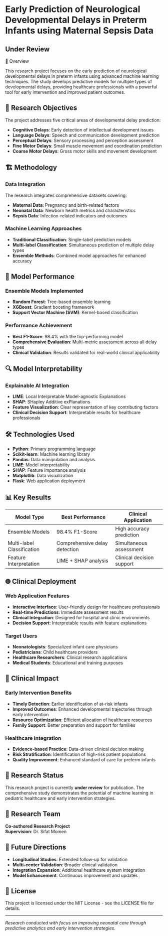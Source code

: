 # Early Prediction of Neurological Developmental Delays in Preterm Infants using Maternal Sepsis Data

## Under Review

🔬 Overview

This research project focuses on the early prediction of neurological developmental delays in preterm infants using advanced machine learning techniques. The study develops predictive models for multiple types of developmental delays, providing healthcare professionals with a powerful tool for early intervention and improved patient outcomes.

## 🎯 Research Objectives

The project addresses five critical areas of developmental delay prediction:

- **Cognitive Delays**: Early detection of intellectual development issues
- **Language Delays**: Speech and communication development prediction
- **Perceptual Delays**: Sensory processing and perception assessment
- **Fine Motor Delays**: Small muscle movement and coordination prediction
- **Coarse Motor Delays**: Gross motor skills and movement development

## 🏗️ Methodology

### Data Integration
The research integrates comprehensive datasets covering:
- **Maternal Data**: Pregnancy and birth-related factors
- **Neonatal Data**: Newborn health metrics and characteristics
- **Sepsis Data**: Infection-related indicators and outcomes

### Machine Learning Approaches
- **Traditional Classification**: Single-label prediction models
- **Multi-label Classification**: Simultaneous prediction of multiple delay types
- **Ensemble Methods**: Combined model approaches for enhanced accuracy

## 🤖 Model Performance

### Ensemble Models Implemented
- **Random Forest**: Tree-based ensemble learning
- **XGBoost**: Gradient boosting framework
- **Support Vector Machine (SVM)**: Kernel-based classification

### Performance Achievement
- **Best F1-Score**: 98.4% with the top-performing model
- **Comprehensive Evaluation**: Multi-metric assessment across all delay types
- **Clinical Validation**: Results validated for real-world clinical applicability

## 🔍 Model Interpretability

### Explainable AI Integration
- **LIME**: Local Interpretable Model-agnostic Explanations
- **SHAP**: SHapley Additive exPlanations
- **Feature Visualization**: Clear representation of key contributing factors
- **Clinical Decision Support**: Interpretable results for healthcare professionals

## 🛠️ Technologies Used

- **Python**: Primary programming language
- **Scikit-learn**: Machine learning library
- **Pandas**: Data manipulation and analysis
- **LIME**: Model interpretability
- **SHAP**: Feature importance analysis
- **Matplotlib**: Data visualization
- **Flask**: Web application deployment

## 📊 Key Results

| Model Type | Best Performance | Clinical Application |
|------------|------------------|---------------------|
| Ensemble Models | 98.4% F1-Score | High accuracy prediction |
| Multi-label Classification | Comprehensive delay detection | Simultaneous assessment |
| Feature Interpretation | LIME + SHAP analysis | Clinical decision support |

## 🌐 Clinical Deployment

### Web Application Features
- **Interactive Interface**: User-friendly design for healthcare professionals
- **Real-time Predictions**: Immediate assessment results
- **Clinical Integration**: Designed for hospital and clinic environments
- **Decision Support**: Interpretable results with feature explanations

### Target Users
- **Neonatologists**: Specialized infant care physicians
- **Pediatricians**: Child healthcare providers
- **Healthcare Researchers**: Clinical research applications
- **Medical Students**: Educational and training purposes

## 🎯 Clinical Impact

### Early Intervention Benefits
- **Timely Detection**: Earlier identification of at-risk infants
- **Improved Outcomes**: Enhanced developmental trajectories through early intervention
- **Resource Optimization**: Efficient allocation of healthcare resources
- **Family Support**: Better preparation and support for families

### Healthcare Integration
- **Evidence-based Practice**: Data-driven clinical decision making
- **Risk Stratification**: Identification of high-risk patient populations
- **Quality Improvement**: Enhanced standard of care for preterm infants

## 📝 Research Status

This research project is currently **under review** for publication. The comprehensive study demonstrates the potential of machine learning in pediatric healthcare and early intervention strategies.

## 👥 Research Team

**Co-authored Research Project**  
**Supervision**: Dr. Sifat Momen

## 🔬 Future Directions

- **Longitudinal Studies**: Extended follow-up for validation
- **Multi-center Validation**: Broader clinical validation
- **Integration Expansion**: Additional healthcare system integration
- **Model Enhancement**: Continuous improvement and updates

## 📄 License

This project is licensed under the MIT License - see the LICENSE file for details.

---

*Research conducted with focus on improving neonatal care through predictive analytics and early intervention strategies.*
